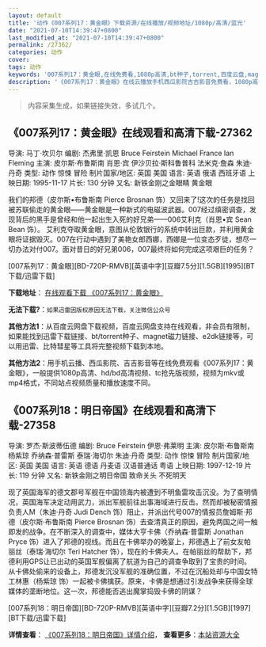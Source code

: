 ```yaml
---
layout: default
title: '动作《007系列17：黄金眼》下载资源/在线播放/视频地址/1080p/高清/蓝光'
date: "2021-07-10T14:39:47+0800"
last_modified_at: "2021-07-10T14:39:47+0800"
permalink: /27362/
categories: 动作
cover:
tags: 动作
keywords: '007系列17：黄金眼,在线免费看,1080p高清,bt种子,torrent,百度云盘,magnet,磁力链,迅雷下载资源'
description: '《007系列17：黄金眼》在线云播放手机西瓜影院吉吉影音免费看，1080p高清bd/hd未删减完整版和tc抢先枪版，mkv/mp4格式，附带bt/torrent种子、magnet/磁力链、百度云盘、网盘资源迅雷下载链接'
---
```


>内容采集生成，如果链接失效，多试几个。


## 《007系列17：黄金眼》在线观看和高清下载-27362

导演: 马丁·坎贝尔 编剧: 杰弗里·凯恩 Bruce Feirstein Michael France Ian Fleming 主演: 皮尔斯·布鲁斯南 肖恩·宾 伊沙贝拉·斯科鲁普科 法米克·詹森 朱迪·丹奇 类型: 动作 惊悚 冒险 制片国家/地区: 英国 美国 语言: 英语 俄语 西班牙语 上映日期: 1995-11-17 片长: 130 分钟 又名: 新铁金刚之金眼睛 黄金眼

我们的邦德（皮尔斯•布鲁斯南 Pierce Brosnan 饰）又回来了!这次的任务是找回被苏联偷走的黄金眼——黄金眼是一种新式的电磁波武器。007经过缜密调查，发现背后的黑手是曾经和他一起出生入死的好兄弟——006艾利克（肖恩•宾 Sean Bean 饰）。 艾利克夺取黄金眼，意图从伦敦银行的系统中转出巨款，并利用黄金眼将证据毁灭。007在行动中遇到了美艳女郎西娜，西娜是一位变态歹徒，想尽一切办法对付007。面对昔日的好兄弟006，007最终将如何完成这项艰巨的任务？


[007系列17：黄金眼][BD-720P-RMVB][英语中字][豆瓣7.5分][1.5GB][1995][BT下载/迅雷下载]

**下载地址**： [在线观看下载 《007系列17：黄金眼》](https://www.btdx8.com/torrent/golden_eye_1995.html) 


**无法下载?**：`如果迅雷因版权原因无法下载，关注微信公众号 `

**其他方法1**：从百度云网盘下载视频，百度云网盘支持在线观看，非会员有限制，如果能找到迅雷下载链接、bt/torrent种子、magnet磁力链接、e2dk链接等，可以用迅雷、比特彗星等工具将完整视频下载到本地。

**其他方法2**：用手机云播、西瓜影院、吉吉影音等在线免费观看《007系列17：黄金眼》，一般提供1080p高清、hd/bd高清视频、tc抢先版视频，视频为mkv或mp4格式，不同站点视频质量和播放速度不同。


## 《007系列18：明日帝国》在线观看和高清下载-27358

导演: 罗杰·斯波蒂伍德 编剧: Bruce Feirstein 伊恩·弗莱明 主演: 皮尔斯·布鲁斯南 杨紫琼 乔纳森·普雷斯 泰瑞·海切尔 朱迪·丹奇 类型: 动作 惊悚 冒险 制片国家/地区: 英国 美国 语言: 英语 德语 丹麦语 汉语普通话 粤语 上映日期: 1997-12-19 片长: 119 分钟 又名: 新铁金刚之明日帝国 致命关头 不死明天

现了英国海军的德文郡号军舰在中国领海内被遭到不明鱼雷攻击沉没。为了查明情况，英国海军决定动用武力，派出军舰前往出事海域进行反击。然而却被秘密情报负责人M（朱迪·丹奇 Judi Dench 饰）阻止，并派出代号007的情报员詹姆斯·邦德（皮尔斯·布鲁斯南 Pierce Brosnan 饰）去查清真正的原因，避免两国之间一触即发的战争。在不断深入的调查中，媒体大亨卡佛（乔纳森·普雷斯 Jonathan Pryce 饰）进入了邦德的视线。而且在卡佛举办的晚宴上，邦德遇上了前女友帕丽丝（泰瑞·海切尔 Teri Hatcher 饰），现在的卡佛夫人。在帕丽丝的帮助下，邦德利用GPS让已出动的英国军舰偏离了航道为自己的调查争取到了宝贵的时间。从卡佛处偷来的设备上，邦德发沉没军舰的准确位置，不过在沉船处却与中国女特工林惠（杨紫琼 饰）一起被卡佛擒获。原来，卡佛是想通过引发战争来获得全球媒体的垄断地位。这一次，邦德能否逃出魔掌捣毁卡佛的阴谋？


[007系列18：明日帝国][BD-720P-RMVB][英语中字][豆瓣7.2分][1.5GB][1997][BT下载/迅雷下载]

**详情查看**： [《007系列18：明日帝国》详情介绍](/movie/27358/)， **查看更多**：[本站资源大全](/movie/t/all/)

